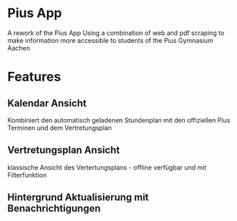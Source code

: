 # Pius App

A rework of the Pius App
Using a combination of web and pdf scraping to make information more accessible to students of the Pius Gymnasium Aachen

# Features

## Kalendar Ansicht

Kombiniert den automatisch geladenen Stundenplan mit den offiziellen Pius Terminen und dem Vertretungsplan

## Vertretungsplan Ansicht

klassische Ansicht des Vertertungsplans - offline verfügbar und mit Filterfunktion

## Hintergrund Aktualisierung mit Benachrichtigungen